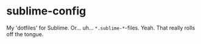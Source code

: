 sublime-config
==============

My 'dotfiles' for Sublime. Or... uh... `*.sublime-*`-files. Yeah. That really rolls off the tongue.
